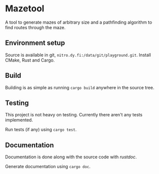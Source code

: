 # Mazetool

A tool to generate mazes of arbitrary size and a pathfinding algorithm to find
routes through the maze.

## Environment setup

Source is available in git, `nitro.dy.fi:/data/git/playground.git`.
Install CMake, Rust and Cargo.

## Build

Building is as simple as running `cargo build` anywhere in the source tree.

## Testing

This project is not heavy on testing. Currently there aren't any tests implemented.

Run tests (if any) using `cargo test`.

## Documentation

Documentation is done along with the source code with _rustdoc_.

Generate documentation using `cargo doc`.
